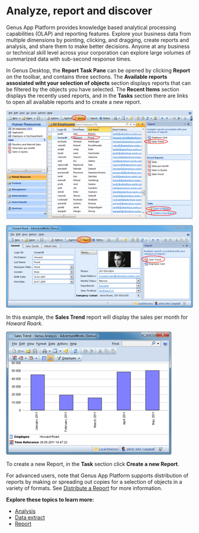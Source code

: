 # Analyze, report and discover

Genus App Platform provides knowledge based analytical processing capabilities (OLAP) and reporting features. Explore your business data from multiple dimensions by pointing, clicking, and dragging, create reports and analysis, and share them to make better decisions. Anyone at any business or technical skill level across your corporation can explore large volumes of summarized data with sub-second response times.

In Genus Desktop, the **Report Task Pane** can be opened by clicking **Report** on the toolbar, and contains three sections. The **Available reports assosiated wiht your selection of objects** section displays reports that can be filtered by the objects you have selected. The **Recent Items** section displays the recently used reports, and in the **Tasks** section there are links to open all available reports and to create a new report.

![ID254E9596452B4E48.png](media/ID254E9596452B4E48.png)

 ![IDB79889EC11F749B4.ID89A6A04635424CCA.png](media/61d442e442fa47469a5fb9f8b1da6008.png)

In this example, the **Sales Trend** report will display the sales per month for <span style="FONT-STYLE: italic">Howard Roark.

![IDB79889EC11F749B4.IDE04A2ACC7DD245FE.png](media/9138a479a63045a6b6ae6602644a2c84.png)

To create a new Report, in the **Task** section click **Create a new Report**.

For advanced users, note that Genus App Platform supports distribution of reports by making or spreading out copies for a selection of objects in a variety of formats. See [Distribute a Report](report/export-or-distribute-a-report.md) for more information.

**Explore these topics to learn more:**
* [Analysis](analysis.md)
* [Data extract](data-extract.md)
* [Report](report.md)